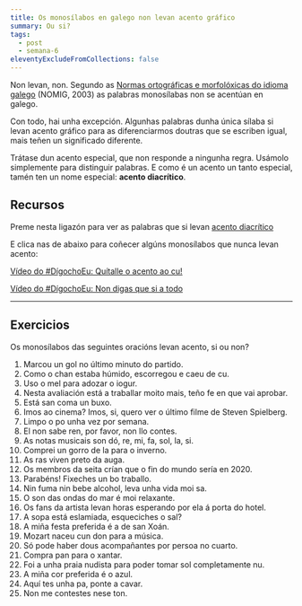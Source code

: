 ```yaml
---
title: Os monosílabos en galego non levan acento gráfico
summary: Ou si?
tags:
  - post
  - semana-6
eleventyExcludeFromCollections: false
---
```

Non levan, non. Segundo as [Normas ortográficas e morfolóxicas do idioma galego](https://gl.wikipedia.org/wiki/Normas_ortogr%C3%A1ficas_e_morfol%C3%B3xicas_do_idioma_galego) (NOMIG, 2003) as palabras monosílabas non se acentúan en galego.

Con todo, hai unha excepción. Algunhas palabras dunha única sílaba si levan acento gráfico para as diferenciarmos doutras que se escriben igual, mais teñen un significado diferente. 

Trátase dun acento especial, que non responde a ningunha regra. Usámolo simplemente para distinguir palabras. E como é un acento un tanto especial, tamén ten un nome especial: **acento diacrítico**. 

## Recursos

Preme nesta ligazón para ver as palabras que si levan [acento diacrítico](https://laurarubio.net/posts/o-acento-diacritico/)

E clica nas de abaixo para coñecer algúns monosílabos que nunca levan acento:[](https://www.youtube.com/watch?v=VtBV9-5gkVM)

[Vídeo do #DígochoEu: Quítalle o acento ao cu!](https://www.youtube.com/watch?v=VtBV9-5gkVM)

[Vídeo do #DígochoEu: Non digas que si a todo](https://www.youtube.com/watch?v=UzkerarcTXU)

- - -

## Exercicios

Os monosílabos das seguintes oracións levan acento, si ou non?

1. Marcou un gol no último minuto do partido.
2. Como o chan estaba húmido, escorregou e caeu de cu.
3. Uso o mel para adozar o iogur.
4. Nesta avaliación está a traballar moito mais, teño fe en que vai aprobar.
5. Está san coma un buxo.
6. Imos ao cinema? Imos, si, quero ver o último filme de Steven Spielberg.
7. Limpo o po unha vez por semana.
8. El non sabe ren, por favor, non llo contes. 
9. As notas musicais son dó, re, mi, fa, sol, la, si.
10. Comprei un gorro de la para o inverno.
11. As ras viven preto da auga.
12. Os membros da seita crían que o fin do mundo sería en 2020.
13. Parabéns! Fixeches un bo traballo.
14. Nin fuma nin bebe alcohol, leva unha vida moi sa.
15. O son das ondas do mar é moi relaxante.
16. Os fans da artista levan horas esperando por ela á porta do hotel.
17. A sopa está eslamiada, esqueciches o sal?
18. A miña festa preferida é a de san Xoán.
19. Mozart naceu cun don para a música.
20. Só pode haber dous acompañantes por persoa no cuarto.
21. Compra pan para o xantar.
22. Foi a unha praia nudista para poder tomar sol completamente nu.
23. A miña cor preferida é o azul.
24. Aquí tes unha pa, ponte a cavar.
25. Non me contestes nese ton.



